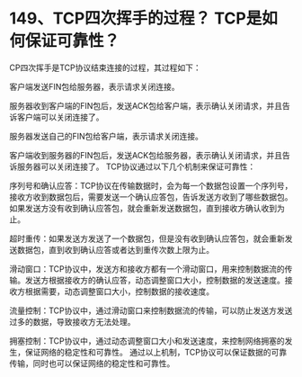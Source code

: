# 149、TCP四次挥手的过程？ TCP是如何保证可靠性？

CP四次挥手是TCP协议结束连接的过程，其过程如下：


客户端发送FIN包给服务器，表示请求关闭连接。

服务器收到客户端的FIN包后，发送ACK包给客户端，表示确认关闭请求，并且告诉客户端可以关闭连接了。

服务器发送自己的FIN包给客户端，表示请求关闭连接。

客户端收到服务器的FIN包后，发送ACK包给服务器，表示确认关闭请求，并且告诉服务器可以关闭连接了。
TCP协议通过以下几个机制来保证可靠性：

序列号和确认应答：TCP协议在传输数据时，会为每一个数据包设置一个序列号，接收方收到数据包后，需要发送一个确认应答包，告诉发送方收到了哪些数据包。如果发送方没有收到确认应答包，就会重新发送数据包，直到接收方确认收到为止。

超时重传：如果发送方发送了一个数据包，但是没有收到确认应答包，就会重新发送数据包，直到收到确认应答或者达到重传次数上限为止。

滑动窗口：TCP协议中，发送方和接收方都有一个滑动窗口，用来控制数据流的传输。发送方根据接收方的确认应答，动态调整窗口大小，控制数据的发送速度。接收方根据需要，动态调整窗口大小，控制数据的接收速度。

流量控制：TCP协议中，通过滑动窗口来控制数据流的传输，可以防止发送方发送过多的数据，导致接收方无法处理。

拥塞控制：TCP协议中，通过动态调整窗口大小和发送速度，来控制网络拥塞的发生，保证网络的稳定性和可靠性。
通过以上机制，TCP协议可以保证数据的可靠传输，同时也可以保证网络的稳定性和可靠性。